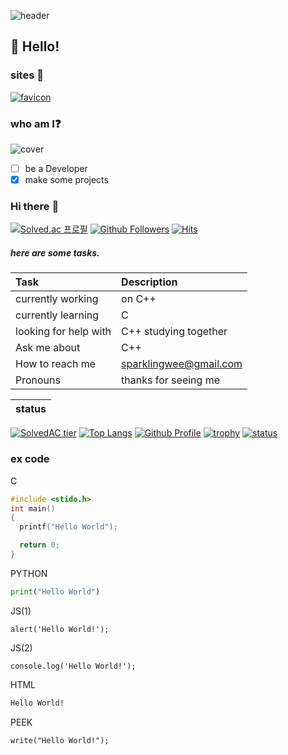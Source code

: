 ![header](https://capsule-render.vercel.app/api?type=slice&color=auto&height=300&section=header&text=smartwe&fontSize=100)

## :wave: Hello!

### sites :electric_plug:
[![favicon](https://user-images.githubusercontent.com/73765768/118676912-c5ba5580-b836-11eb-8e55-8a0137365ebb.png)](https://smartwe.github.io)

### who am I:question:
![cover](https://user-images.githubusercontent.com/73765768/115991530-d7c42200-a603-11eb-9f54-5c07ec47e86c.png)

- [ ] be a Developer
- [x] make some projects

### Hi there :wave:
[![Solved.ac
프로필](http://mazassumnida.wtf/api/mini/generate_badge?boj=smartwe)](https://solved.ac/smartwe)
[![Github Followers](https://img.shields.io/github/followers/smartwe?color=06d6a0&label=Github%20Followers&style=for-the-badge)](https://github.com/smartwe?tab=followers)
[![Hits](https://hits.seeyoufarm.com/api/count/incr/badge.svg?url=https%3A%2F%2Fgithub.com%2Fsmartwe&count_bg=%2379C83D&title_bg=%23555555&icon=&icon_color=%23E7E7E7&title=hits&edge_flat=false)](https://github.com/smartwe)
##### here are some tasks.

<!-- Table -->
|Task|Description|
|:--|:--| 
|currently working|on C++|
|currently learning|C|
|looking for help with| C++ studying together|
|Ask me about| C++
|How to reach me|<a href="mailto:sparklingwee@gmail.com">sparklingwee@gmail.com</a>|
|Pronouns|thanks for seeing me|
<!-- Table -->
|status|
|:--|
[![SolvedAC tier](http://mazassumnida.wtf/api/v2/generate_badge?boj=smartwe)](https://solved.ac/smartwe)
[![Top Langs](https://github-readme-stats.vercel.app/api/top-langs/?username=smartwe&layout=compact&hide=Visual%20Basic)](https://github.com/smartwe)
[![Github Profile](https://github-readme-stats.vercel.app/api?username=smartwe&count_private=true&hide=contribs,prs&show_icons=true&theme=vue-dark)](https://github.com/smartwe)
[![trophy](https://github-profile-trophy.vercel.app/?username=smartwe&theme=chalk&row=2&column=3)](https://github.com/smartwe)
[![status](https://github-readme-streak-stats.herokuapp.com/?user=smartwe&)](#)
### ex code

<!-- Code -->
C
``` C
#include <stido.h>
int main()
{
  printf("Hello World");

  return 0;
}
```
PYTHON
```python
print("Hello World")
```
JS(1)
```JS
alert('Hello World!');
```
JS(2)
```JS
console.log('Hello World!');
```
HTML
```html
Hello World!
```
PEEK
```PEEK
write("Hello World!");
```

